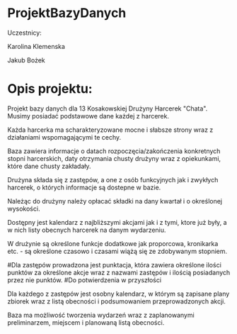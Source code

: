 # ProjektBazyDanych

Uczestnicy:

  Karolina Klemenska
  
  Jakub Bożek

# Opis projektu:

Projekt bazy danych dla 13 Kosakowskiej Drużyny Harcerek "Chata". Musimy posiadać podstawowe dane każdej z harcerek.

Każda harcerka ma scharakteryzowane mocne i słabsze strony wraz z działaniami wspomagającymi te cechy. 

Baza zawiera informacje o datach rozpoczęcia/zakończenia konkretnych stopni harcerskich, daty otrzymania
chusty drużyny wraz z opiekunkami, które dane chusty zakładały. 

Drużyna składa się z zastępów, a one z osób funkcyjnych jak i zwykłych harcerek, o których informacje są dostepne w bazie. 

Należąc do drużyny należy opłacać składki na dany kwartał i o określonej wysokości. 

Dostępny jest kalendarz z najbliższymi akcjami jak i z tymi, ktore już były, a w nich listy obecnych harcerek na danym wydarzeniu.

W drużynie są określone funkcje dodatkowe jak proporcowa, kronikarka etc. - są określone czasowo i czasami wiążą się ze zdobywanym stopniem. 

#Dla zastępów prowadzona jest punktacja, która zawiera określone ilości punktów za określone akcje wraz z nazwami zastępów i ilością posiadanych przez nie punktów. #Do potwierdzenia w przyszłości

Dla każdego z zastępów jest osobny kalendarz, w którym są zapisane plany zbiorek wraz z listą obecności i podsumowaniem przeprowadzonych akcji. 

Baza ma możliwość tworzenia wydarzeń wraz z zaplanowanymi preliminarzem, miejscem i planowaną listą obecności.
